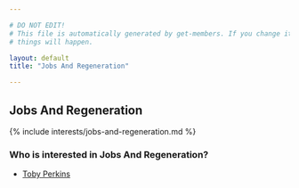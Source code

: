 ```yaml
---

# DO NOT EDIT!
# This file is automatically generated by get-members. If you change it, bad
# things will happen.

layout: default
title: "Jobs And Regeneration"

---
```


## Jobs And Regeneration

{% include interests/jobs-and-regeneration.md %}

### Who is interested in Jobs And Regeneration?


* [Toby Perkins](/members/toby-perkins.html)

